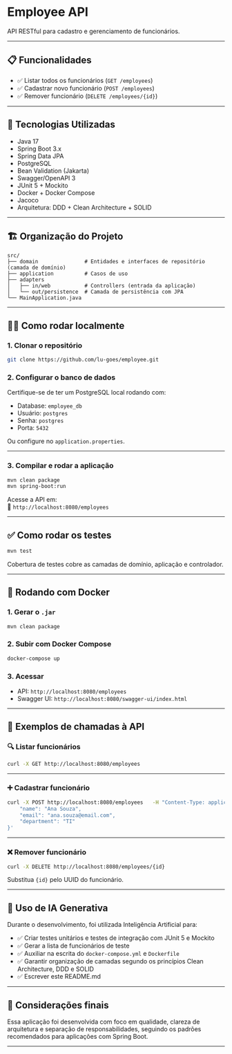 # Employee API

API RESTful para cadastro e gerenciamento de funcionários.

---

## 📋 Funcionalidades

- ✅ Listar todos os funcionários (`GET /employees`)
- ✅ Cadastrar novo funcionário (`POST /employees`)
- ✅ Remover funcionário (`DELETE /employees/{id}`)

---

## 🚀 Tecnologias Utilizadas

- Java 17
- Spring Boot 3.x
- Spring Data JPA
- PostgreSQL
- Bean Validation (Jakarta)
- Swagger/OpenAPI 3
- JUnit 5 + Mockito
- Docker + Docker Compose
- Jacoco
- Arquitetura: DDD + Clean Architecture + SOLID

---

## 🏗️ Organização do Projeto

```
src/
├── domain               # Entidades e interfaces de repositório (camada de domínio)
├── application          # Casos de uso
├── adapters
│   ├── in/web           # Controllers (entrada da aplicação)
│   └── out/persistence  # Camada de persistência com JPA
└── MainApplication.java
```

---

## 🧑‍💻 Como rodar localmente

### 1. Clonar o repositório

```bash
git clone https://github.com/lu-goes/employee.git
```

### 2. Configurar o banco de dados

Certifique-se de ter um PostgreSQL local rodando com:

- Database: `employee_db`
- Usuário: `postgres`
- Senha: `postgres`
- Porta: `5432`

Ou configure no `application.properties`.

---

### 3. Compilar e rodar a aplicação

```bash
mvn clean package
mvn spring-boot:run
```

Acesse a API em:  
📍 `http://localhost:8080/employees`

---


## ✅ Como rodar os testes

```bash
mvn test
```

Cobertura de testes cobre as camadas de domínio, aplicação e controlador.

---

## 🐳 Rodando com Docker

### 1. Gerar o `.jar`

```bash
mvn clean package
```

### 2. Subir com Docker Compose

```bash
docker-compose up 
```

### 3. Acessar

- API: `http://localhost:8080/employees`
- Swagger UI: `http://localhost:8080/swagger-ui/index.html`

---

## 🧪 Exemplos de chamadas à API

### 🔍 Listar funcionários

```bash
curl -X GET http://localhost:8080/employees
```

---

### ➕ Cadastrar funcionário

```bash
curl -X POST http://localhost:8080/employees   -H "Content-Type: application/json"   -d '{
    "name": "Ana Souza",
    "email": "ana.souza@email.com",
    "department": "TI"
}'
```

---

### ❌ Remover funcionário

```bash
curl -X DELETE http://localhost:8080/employees/{id}
```

Substitua `{id}` pelo UUID do funcionário.

---

## 🤖 Uso de IA Generativa

Durante o desenvolvimento, foi utilizada Inteligência Artificial para:

- ✅ Criar testes unitários e testes de integração com JUnit 5 e Mockito
- ✅ Gerar a lista de funcionários de teste
- ✅ Auxiliar na escrita do `docker-compose.yml` e `Dockerfile`
- ✅ Garantir organização de camadas segundo os princípios Clean Architecture, DDD e SOLID 
- ✅ Escrever este README.md 

---

## 📌 Considerações finais

Essa aplicação foi desenvolvida com foco em qualidade, clareza de arquitetura e separação de responsabilidades, seguindo os padrões recomendados para aplicações com Spring Boot.

---